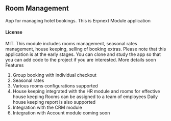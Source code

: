 ## Room Management

App for managing hotel bookings.
This is Erpnext Module application
#### License

MIT.
This module includes rooms management, seasonal rates management, house keeping, selling of booking extras.
Please note that this application is at the early stages. You can clone and study the app so that you can add code to the project if you are interested. More details soon
Features
1. Group booking with individual checkout
2. Seasonal rates
3. Various rooms configurations supported
4. House keeping integrated with the HR module and rooms for effective house keeping
Rooms can be assigned to a team of employees
Daily house keeping report is also supported
5. Integration with the CRM module
6. Integration with Account module coming soon

